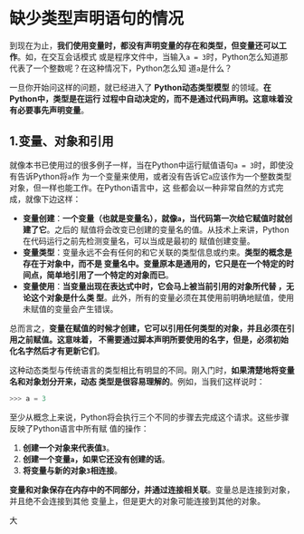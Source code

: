 缺少类型声明语句的情况
================================================================================
到现在为止，**我们使用变量时，都没有声明变量的存在和类型，但变量还可以工作**。如，在交互会话模式
或是程序文件中，当输入`a = 3`时，Python怎么知道那代表了一个整数呢？在这种情况下，Python怎么知
道`a`是什么？

一旦你开始问这样的问题，就已经进入了 **Python动态类型模型** 的领域。**在Python中，类型是在运行
过程中自动决定的，而不是通过代码声明。这意味着没有必要事先声明变量**。

## 1.变量、对象和引用
就像本书已使用过的很多例子一样，当在Python中运行赋值语句`a = 3`时，即使没有告诉Python将`a`作
为一个变量来使用，或者没有告诉它`a`应该作为一个整数类型对象，但一样也能工作。在Python语言中，这
些都会以一种非常自然的方式完成，就像下边这样：
+ **变量创建**：**一个变量（也就是变量名），就像`a`，当代码第一次给它赋值时就创建了它**。之后的
赋值将会改变已创建的变量名的值。从技术上来讲，Python在代码运行之前先检测变量名，可以当成是最初的
赋值创建变量。
+ **变量类型**：变量永远不会有任何的和它关联的类型信息或约束。**类型的概念是存在于对象中，而不是
变量名中。变量原本是通用的，它只是在一个特定的时间点，简单地引用了一个特定的对象而已**。
+ **变量使用**：**当变量出现在表达式中时，它会马上被当前引用的对象所代替 ，无论这个对象是什么类
型**。此外，所有的变量必须在其使用前明确地赋值，使用未赋值的变量会产生错误。

总而言之，**变量在赋值的时候才创建，它可以引用任何类型的对象，并且必须在引用之前赋值。这意味着，
不需要通过脚本声明所要使用的名字，但是，必须初始化名字然后才有更新它们**。

这种动态类型与传统语言的类型相比有明显的不同。刚入门时，**如果清楚地将变量名和对象划分开来，动态
类型是很容易理解的**。例如，当我们这样说时：
```python
>>> a = 3
```
至少从概念上来说，Python将会执行三个不同的步骤去完成这个请求。这些步骤反映了Python语言中所有赋
值的操作：
1. **创建一个对象来代表值`3`**。
2. **创建一个变量`a`，如果它还没有创建的话**。
3. **将变量与新的对象`3`相连接**。

**变量和对象保存在内存中的不同部分，并通过连接相关联**。变量总是连接到对象，并且绝不会连接到其他
变量上，但是更大的对象可能连接到其他的对象。









































大
